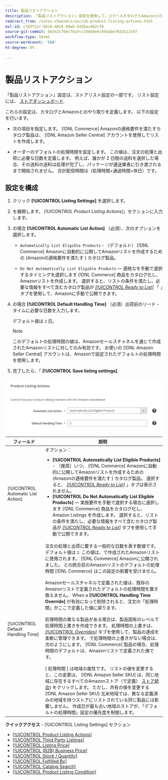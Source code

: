 ```yaml
---
title: 製品リストアクション
description: 「製品リストアクション」設定を使用して、コマースカタログとAmazonとのやり取りを定義します。
redirect_from: /sales-channels/asc/ob-product-listing-actions.html
exl-id: c7d3f22c-05c6-4826-99eb-543bac462cf8
source-git-commit: b63e2cfb9c7ba7cc169a6eec954abe782d112c6f
workflow-type: tm+mt
source-wordcount: '568'
ht-degree: 0%

---
```


# 製品リストアクション

「製品リストアクション」設定は、ストアリスト設定の一部です。 リスト設定には、 [ストアダッシュボード](./amazon-store-dashboard.md).

これらの設定は、カタログとAmazonとのやり取りを定義します。 以下の設定を行います。

- 次の項目を指定します。 [!DNL Commerce] Amazonの適格要件を満たすカタログ製品は、 [!DNL Amazon Seller Central] アカウントを使用してリストを作成します。

- オーダーのデフォルトの処理時間を設定します。 この値は、注文の処理と出荷に必要な日数を定義します。 例えば、誰かが 2 日間の送料を選択した場合、その送料の送料は処理が完了し、パッケージが運送業者に引き渡されるまで開始されません。 合計配信時間は（処理時間+通過時間+休日）です。

## 設定を構成

1. クリック **[!UICONTROL Listing Settings]** を選択します。

1. を展開します。 _[!UICONTROL Product Listing Actions]_」セクションに入力します。

1. の場合 **[!UICONTROL Automatic List Action]** （必須）、次のオプションを選択します。

   - `Automatically List Eligible Products` - （デフォルト） [!DNL Commerce] Amazonに自動的に公開してAmazonリストを作成するための (Amazonの適格要件を満たす ) カタログ製品。

   - `Do Not Automatically List Eligible Products`  — 適格なを手動で選択するタイミングを選択します [!DNL Commerce] 商品をカタログ化し、Amazonリストを作成します。 選択すると、リストの条件を満たし、必要な情報をすべて含むカタログ製品が [_[!UICONTROL Ready to List]_](./ready-to-list.md) 「 」タブを使用して、Amazonに手動で公開できます。

1. の場合 **[!UICONTROL Default Handling Time]** （必須）出荷前のリード・タイムに必要な日数を入力します。

   デフォルト値は `2` 日。

   >[!NOTE]
   >
   >このデフォルトの処理時間の値は、Amazonセールスチャネルを通じて作成されたAmazonリストに対してのみ有効です。 お使いの [!DNL Amazon Seller Central] アカウントは、Amazonで設定されたデフォルトの処理時間を使用します。

1. 完了したら、「 **[!UICONTROL Save listing settings]**.

![製品リストアクション](assets/amazon-product-listing-actions.png)

| フィールド | 説明 |
|--- |--- |
| [!UICONTROL Automatic List Action] | オプション：<ul><li>**[!UICONTROL Automatically List Eligible Products]** - （推奨）いつ、 [!DNL Commerce] Amazonに自動的に公開してAmazonリストを作成するための (Amazonの適格要件を満たす ) カタログ製品。 選択すると、 [_[!UICONTROL Ready to List]_](./ready-to-list.md) 」タブは表示されません。 </li><li>**[!UICONTROL Do Not Automatically List Eligible Products]**  — 実施要件を手動で選択する場合に選択します [!DNL Commerce] 商品をカタログ化し、Amazon Listings を作成します。 選択すると、リストの条件を満たし、必要な情報をすべて含むカタログ製品が [_[!UICONTROL Ready to List]_](./ready-to-list.md) タブを使用して手動で公開できます。</li></ul> |
| [!UICONTROL Default Handling Time] | 注文の処理と出荷に要する一般的な日数を表す数値です。 デフォルト値は `2`. この値は、で作成されたAmazonリストに使用されます。 [!DNL Commerce] Amazonに公開されました。 との統合前のAmazonリストのデフォルトの処理時間 [!DNL Commerce] はこの設定の影響を受けません。<br><br>Amazonセールスチャネルで定義された値は、既存のAmazonリストで定義されたデフォルトの処理時間を置き換えません。 When a **[!UICONTROL Handling Time Override]** が有効になって削除されると、注文の「処理時間」がここで定義した値に戻ります。<br><br>処理時間の異なる製品がある場合は、製品固有のレベルで処理時間上書きを作成できます。 処理時間の上書きは、 [_[!UICONTROL Overrides]_](./overrides.md) タブを使用して、製品の達成を柔軟に管理できます。 で処理時間の上書きがない場合は、次のようにします。 [!DNL Commerce] 製品の場合、処理時間のデフォルトは、Amazonリストで定義された値です。<br><br>[ 処理時間 ] は地域の属性です。 リストの値を変更すると、この変更は、 [!DNL Amazon Seller SKU] は、同じ地域に存在するすべてのAmazonストア（で定義） [ストア統合](./store-integration.md)) をクリックします。 ただし、共有の値を変更する [!DNL Amazon Seller SKU] 北米地域では、異なる定義済みの地域を持つストアにリストされている同じ製品には影響しません。 作成日が最も古い地域のストアが、「デフォルトの処理時間」設定の優先度を制御します。 |

**クイックアクセス** - [!UICONTROL Listing Settings] セクション

- [[!UICONTROL Product Listing Actions]](./product-listing-actions.md)
- [[!UICONTROL Third Party Listings]](./third-party-listing-settings.md)
- [[!UICONTROL Listing Price]](./listing-price.md)
- [[!UICONTROL (B2B) Business Price]](./business-pricing.md)
- [[!UICONTROL Stock / Quantity]](./stock-quantity.md)
- [[!UICONTROL Fulfilled By]](./fulfilled-by.md)
- [[!UICONTROL Catalog Search]](./catalog-search.md)
- [[!UICONTROL Product Listing Condition]](./product-listing-condition.md)
